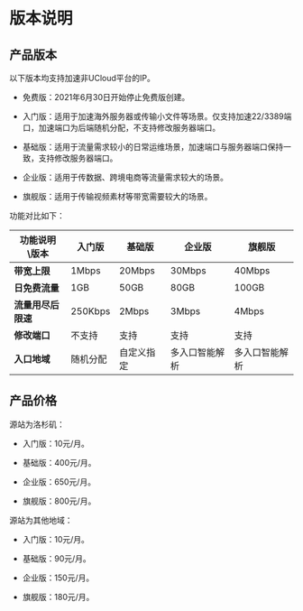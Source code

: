 # 版本说明


## 产品版本

 以下版本均支持加速非UCloud平台的IP。
 
 * 免费版：2021年6月30日开始停止免费版创建。

 * 入门版：适用于加速海外服务器或传输小文件等场景。仅支持加速22/3389端口，加速端口为后端随机分配，不支持修改服务器端口。
 
 * 基础版：适用于流量需求较小的日常运维场景，加速端口与服务器端口保持一致，支持修改服务器端口。

 * 企业版：适用于传数据、跨境电商等流量需求较大的场景。
 
 * 旗舰版：适用于传输视频素材等带宽需要较大的场景。
 
 功能对比如下：

| 功能说明\版本      | 入门版  | 基础版  | 企业版 | 旗舰版 |
| ------------------ | ------- | ------- | ------ | ------ |
| **带宽上限**       | 1Mbps   | 20Mbps   | 30Mbps | 40Mbps |
| **日免费流量**     | 1GB     | 50GB     | 80GB   | 100GB   |
| **流量用尽后限速** | 250Kbps | 2Mbps | 3Mbps  | 4Mbps  |
| **修改端口**       | 不支持  | 支持  | 支持   | 支持   |
| **入口地域**       | 随机分配  | 自定义指定  | 多入口智能解析   | 多入口智能解析  |

## 产品价格

源站为洛杉矶：

 * 入门版：10元/月。 
 
 * 基础版：400元/月。

 * 企业版：650元/月。
 
 * 旗舰版：800元/月。
 
源站为其他地域：

 * 入门版：10元/月。 
 
 * 基础版：90元/月。

 * 企业版：150元/月。
 
 * 旗舰版：180元/月。
